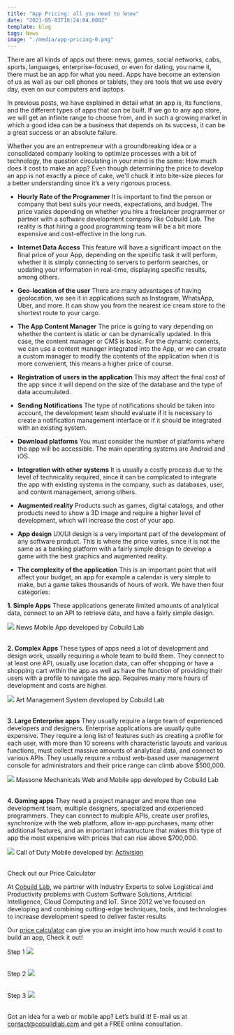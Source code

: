 ```yaml
---
title: "App Pricing: all you need to know"
date: "2021-05-03T16:24:04.000Z"
template: blog
tags: News
image: "./media/app-pricing-0.png"
---
```


There are all kinds of apps out there: news, games, social networks, cabs, sports, languages, enterprise-focused, or even for dating, you name it, there must be an app for what you need. Apps have become an extension of us as well as our cell phones or tablets, they are tools that we use every day, even on our computers and laptops. 

In previous posts, we have explained in detail what an app is, its functions, and the different types of apps that can be built. If we go to any app store, we will get an infinite range to choose from, and in such a growing market in which a good idea can be a business that depends on its success, it can be a great success or an absolute failure.

Whether you are an entrepreneur with a groundbreaking idea or a consolidated company looking to optimize processes with a bit of technology, the question circulating in your mind is the same: How much does it cost to make an app? Even though determining the price to develop an app is not exactly a piece of cake, we'll chuck it into bite-size pieces for a better understanding since it’s a very rigorous process.


* **Hourly Rate of the Programmer**
It is important to find the person or company that best suits your needs, expectations, and budget. The price varies depending on whether you hire a freelancer programmer or partner with a software development company like Cobuild Lab. The reality is that hiring a good programming team will be a bit more expensive and cost-effective in the long run.


* **Internet Data Access**
This feature will have a significant impact on the final price of your App, depending on the specific task it will perform, whether it is simply connecting to servers to perform searches, or updating your information in real-time, displaying specific results, among others.


* **Geo-location of the user**
There are many advantages of having geolocation, we see it in applications such as Instagram, WhatsApp, Uber, and more. It can show you from the nearest ice cream store to the shortest route to your cargo. 

* **The App Content Manager**
The price is going to vary depending on whether the content is static or can be dynamically updated. In this case, the content manager or CMS is basic. For the dynamic contents, we can use a content manager integrated into the App, or we can create a custom manager to modify the contents of the application when it is more convenient, this means a higher price of course.


* **Registration of users in the application**
This may affect the final cost of the app since it will depend on the size of the database and the type of data accumulated.


* **Sending Notifications**
The type of notifications should be taken into account, the development team should evaluate if it is necessary to create a notification management interface or if it should be integrated with an existing system. 


* **Download platforms**
You must consider the number of platforms where the app will be accessible. The main operating systems are Android and iOS.


* **Integration with other systems**
It is usually a costly process due to the level of technicality required, since it can be complicated to integrate the app with existing systems in the company, such as databases, user, and content management, among others.


* **Augmented reality**
Products such as games, digital catalogs, and other products need to show a 3D image and require a higher level of development, which will increase the cost of your app.


* **App design**
UX/UI design is a very important part of the development of any software product. This is where the price varies, since it is not the same as a banking platform with a fairly simple design to develop a game with the best graphics and augmented reality.


* **The complexity of the application**
This is an important point that will affect your budget, an app for example a calendar is very simple to make, but a game takes thousands of hours of work. We have then four categories:

**1. Simple Apps**
These applications generate limited amounts of analytical data, connect to an API to retrieve data, and have a fairly simple design.

<img src="./media/app-pricing-1.jpg">
<title-6 align="centered">News Mobile App developed by Cobuild Lab  <br> </br>


**2. Complex Apps**
These types of apps need a lot of development and design work, usually requiring a whole team to build them. They connect to at least one API, usually use location data, can offer shopping or have a shopping cart within the app as well as have the function of providing their users with a profile to navigate the app. Requires many more hours of development and costs are higher.

<img src="./media/app-pricing-2.jpg">
<title-6 align="centered"> Art Management System developed by Cobuild Lab <br> </br>


**3.  Large Enterprise apps**
They usually require a large team of experienced developers and designers. Enterprise applications are usually quite expensive. They require a long list of features such as creating a profile for each user, with more than 10 screens with characteristic layouts and various functions, must collect massive amounts of analytical data, and connect to various APIs. They usually require a robust web-based user management console for administrators and their price range can climb above $500,000.

<img src="./media/app-pricing-3.jpg">
<title-6 align="centered"> Massone Mechanicals Web and Mobile app developed by Cobuild Lab <br> </br>


**4. Gaming apps**
They need a project manager and more than one development team, multiple designers, specialized and experienced programmers. They can connect to multiple APIs, create user profiles, synchronize with the web platform, allow in-app purchases, many other additional features, and an important infrastructure that makes this type of app the most expensive with prices that can rise above $700,000.

<img src="./media/app-pricing-4.webp">
<title-6 align="centered"> Call of Duty Mobile developed by: <a target="_blank" href="https://www.activision.com/">  Activision </a><br> </br>


<title-4 align="centered"> Check out our Price Calculator  </title-4>

At <a target="_blank" href="https://cobuildlab.com/"> Cobuild Lab</a>, we partner with Industry Experts to solve Logistical and Productivity problems with Custom Software Solutions, Artificial Intelligence, Cloud Computing and IoT.  Since 2012 we've focused on developing and combining cutting-edge techniques, tools, and technologies to increase development speed to deliver faster results

Our <a target="_blank" href="https://cobuildlab.com/price-calculator/">  price calculator</a> can give you an insight into how much would it cost to build an app, Check it out!

<title-4 align="centered"> Step 1 </title-4>
<img src="./media/app-pricing-5.png"> <br> </br>

<title-4 align="centered"> Step 2 </title-4>
<img src="./media/app-pricing-6.png"> <br> </br>

<title-4 align="centered"> Step 3 </title-4>
<img src="./media/app-pricing-7.png"> <br> </br>

Got an idea for a web or mobile app? Let’s build it! E-mail us at contact@cobuildlab.com and get a FREE online consultation. 













